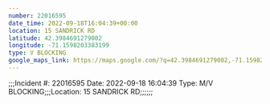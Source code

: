 ```yaml
---
number: 22016595
date_time: 2022-09-18T16:04:39+00:00
location: 15 SANDRICK RD
latitude: 42.3984691279002
longitude: -71.1598203383199
type: V BLOCKING
google_maps_link: https://maps.google.com/?q=42.3984691279002,-71.1598203383199
---
```


;;;Incident #: 22016595   Date: 2022-09-18 16:04:39   Type: M/V BLOCKING;;;Location: 15 SANDRICK RD;;;;;;
